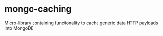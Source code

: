 mongo-caching
=============

Micro-library containing functionality to cache generic data HTTP payloads into MongoDB
